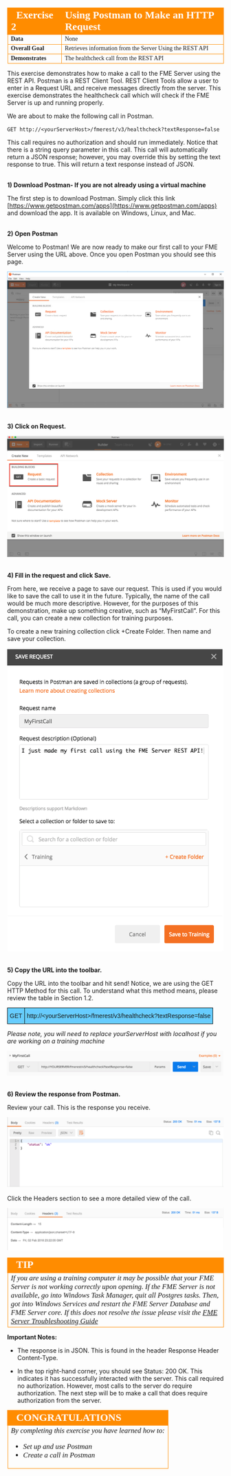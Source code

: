 <table style="border-spacing: 0px;border-collapse: collapse;font-family:serif">
<tr>
<td width=25% style="vertical-align:middle;background-color:darkorange;border: 2px solid darkorange">
<i class="fa fa-cogs fa-lg fa-pull-left fa-fw" style="color:white;padding-right: 12px;vertical-align:text-top"></i>
<span style="color:white;font-size:x-large;font-weight: bold">Exercise 2</span>
</td>
<td style="border: 2px solid darkorange;background-color:darkorange;color:white">
<span style="color:white;font-size:x-large;font-weight: bold">Using Postman to Make an HTTP Request</span>
</td>
</tr>

<tr>
<td style="border: 1px solid darkorange; font-weight: bold">Data</td>
<td style="border: 1px solid darkorange">None</td>
</tr>

<tr>
<td style="border: 1px solid darkorange; font-weight: bold">Overall Goal</td>
<td style="border: 1px solid darkorange">Retrieves information from the Server Using the REST API</td>
</tr>

<tr>
<td style="border: 1px solid darkorange; font-weight: bold">Demonstrates</td>
<td style="border: 1px solid darkorange">The healthcheck call from the REST API</td>
</tr>


</table>

This exercise demonstrates how to make a call to the FME Server using the REST API. Postman is a REST Client Tool. REST Client Tools allow a user to enter in a Request URL and receive messages directly from the server. This exercise demonstrates the healthcheck call which will check if the FME Server is up and running properly.   

We are about to make the following call in Postman.


    GET http://<yourServerHost>/fmerest/v3/healthcheck?textResponse=false


This call requires no authorization and should run immediately. Notice
that there is a string query parameter in this call. This call will
automatically return a JSON response; however, you may override this by
setting the text response to true. This will return a text response
instead of JSON.

<br>**1) Download Postman- If you are not already using a virtual machine**

The first step is to download Postman. Simply click this link
[https://www.getpostman.com/apps](https://www.getpostman.com/apps)
and download the app. It is available on Windows, Linux, and Mac.

<br>**2) Open Postman**

Welcome to Postman! We are now ready to make our first call to your FME
Server using the URL above. Once you open Postman you should see this page.

![](./Images/image3.1.0.Open.png)

<br>**3) Click on Request.**

![](./Images/image3.1.1.PostmanInterface.png)


<br>**4) Fill in the request and click Save.**

From here, we receive a page to save our request. This is used if you
would like to save the call to use it in the future. Typically, the name
of the call would be much more descriptive. However, for the purposes of
this demonstration, make up something creative, such as “MyFirstCall”. For this
call, you can create a new collection for training purposes.

To create a new training collection click +Create Folder. Then name and save your collection.


![](./Images/image3.1.2.PostmanRequest.png)


<br>**5) Copy the URL into the toolbar.**

Copy the URL into the toolbar and hit send! Notice, we are using the GET
HTTP Method for this call. To understand what this method means, please
review the table in Section 1.2.


<!--GET Table-->
<style type="text/css">
.tg  {border-collapse:collapse;border-spacing:0;}
.tg td{font-family:Arial, sans-serif;font-size:14px;padding:10px 5px;border-style:solid;border-width:1px;overflow:hidden;word-break:normal;border-color:black;}
.tg th{font-family:Arial, sans-serif;font-size:14px;font-weight:normal;padding:10px 5px;border-style:solid;border-width:1px;overflow:hidden;word-break:normal;border-color:black;}
.tg .tg-ej3l{background-color:#66ccff;vertical-align:top}
.tg .tg-ufe5{background-color:#66ccff;vertical-align:top}
</style>
<table class="tg">
  <tr>
    <th class="tg-ej3l">GET</th>
    <th class="tg-ufe5">http://&lt;yourServerHost&#62;/fmerest/v3/healthcheck?textResponse=false</th>
  </tr>
</table>


  *Please note, you will need to replace yourServerHost with localhost if you are working on a training machine*

![](./Images/image3.1.3.png)



<br>**6) Review the response from Postman.**

Review your call. This is the response you receive.

![](./Images/image3.1.4.responsepostman.png)


Click the Headers section to see a more detailed view of the call.

![](./Images/image3.1.5.responseHeaderPostman.png)

<!--Tip Section-->

<table style="border-spacing: 0px">
<tr>
<td style="vertical-align:middle;background-color:darkorange;border: 2px solid darkorange">
<i class="fa fa-info-circle fa-lg fa-pull-left fa-fw" style="color:white;padding-right: 12px;vertical-align:text-top"></i>
<span style="color:white;font-size:x-large;font-weight: bold;font-family:serif">TIP</span>
</td>
</tr>

<tr>
<td style="border: 1px solid darkorange">
<span style="font-family:serif; font-style:italic; font-size:larger">
If you are using a training computer it may be possible that your FME Server is not working correctly upon opening. If the FME Server is not available, go into Windows Task Manager, quit all Postgres tasks. Then, got into Windows Services and restart the FME Server Database and FME Server core. If this does not resolve the issue please visit the <a href="https://knowledge.safe.com/articles/540/fme-server-troubleshooting-guide.html">FME Server Troubleshooting Guide</a>   
</span>
</td>
</tr>
</table>

**Important Notes:**

- The response is in JSON. This is found in the header Response Header Content-Type.

- In the top right-hand corner, you should see Status: 200 OK. This indicates it has successfully interacted with the server. This call required no authorization. However, most calls to the server do require authorization. The next step will be to make a call that does require authorization from the server.



<!--Exercise Congratulations Section-->

<table style="border-spacing: 0px">
<tr>
<td style="vertical-align:middle;background-color:darkorange;border: 2px solid darkorange">
<i class="fa fa-thumbs-o-up fa-lg fa-pull-left fa-fw" style="color:white;padding-right: 12px;vertical-align:text-top"></i>
<span style="color:white;font-size:x-large;font-weight: bold;font-family:serif">CONGRATULATIONS</span>
</td>
</tr>

<tr>
<td style="border: 1px solid darkorange">
<span style="font-family:serif; font-style:italic; font-size:larger">
By completing this exercise you have learned how to:
<br>
<ul><li>Set up and use Postman</li>
<li>Create a call in Postman</li>

</li>

</span>
</td>
</tr>
</table>

